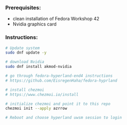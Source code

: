 ### Prerequisites:
- clean installation of Fedora Workshop 42
- Nvidia graphics card
### Instructions:
```bash
# Update system
sudo dnf update -y

# download Nvidia
sudo dnf install akmod-nvidia

# go through fedora-hyperland-end4 instructions
# https://github.com/EisregenHaha/fedora-hyprland

# install chezmoi
# https://www.chezmoi.io/install

# initialize chezmoi and point it to this repo
chezmoi init --apply azrrow

# Reboot and choose hyperland uwsm session to login
```
